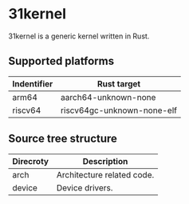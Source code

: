 # 31kernel

31kernel is a generic kernel written in Rust.

## Supported platforms

|Indentifier|Rust target|
|-----------|-----------|
|arm64      |aarch64-unknown-none|
|riscv64    |riscv64gc-unknown-none-elf|

## Source tree structure

|Direcroty|Description|
|---------|-----------|
|arch     |Architecture related code.|
|device   |Device drivers.|
